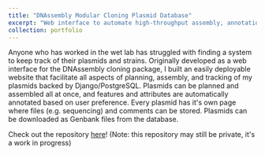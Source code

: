 ```yaml
---
title: "DNAssembly Modular Cloning Plasmid Database"
excerpt: "Web interface to automate high-throughput assembly, annotation, and tracking of modular cloning plasmids"
collection: portfolio
---
```


Anyone who has worked in the wet lab has struggled with finding a system to keep track of their plasmids and strains.
Originally developed as a web interface for the DNAssembly cloning package, I built an easily deployable website that
facilitate all aspects of planning, assembly, and tracking of my plasmids backed by Django/PostgreSQL. Plasmids can be
planned and assembled all at once, and features and attributes are automatically annotated based on user preference. 
Every plasmid has it's own page where files (e.g. sequencing) and comments can be stored. Plasmids can be downloaded
as Genbank files from the database.

Check out the repository [here](https://github.com/jaaamessszzz/Django-Plasmid-Database)! 
(Note: this repository may still be private, it's a work in progress)